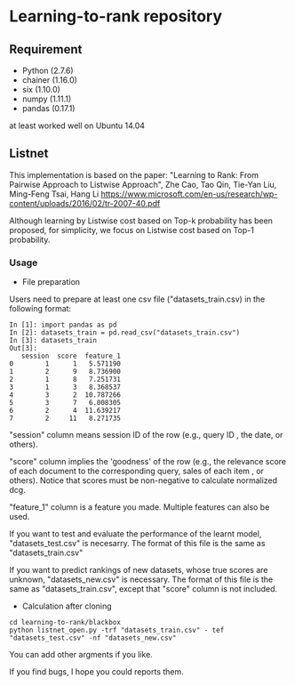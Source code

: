 # Learning-to-rank repository

## Requirement
- Python (2.7.6)
- chainer  (1.16.0)
- six (1.10.0)
- numpy (1.11.1)
- pandas (0.17.1)

at least worked well on Ubuntu 14.04

## Listnet
This implementation is based on the paper: "Learning to Rank: From Pairwise Approach to Listwise Approach", Zhe Cao, Tao Qin, Tie-Yan Liu, Ming-Feng Tsai, Hang Li https://www.microsoft.com/en-us/research/wp-content/uploads/2016/02/tr-2007-40.pdf

Although learning by Listwise cost based on Top-k probability has been proposed, for simplicity, we focus on Listwise cost based on Top-1 probability.

### Usage
- File preparation

Users need to prepare at least one csv file ("datasets_train.csv) in the following format:
```
In [1]: import pandas as pd
In [2]: datasets_train = pd.read_csv("datasets_train.csv")
In [3]: datasets_train
Out[3]: 
   session  score  feature_1
0        1      1   5.571190
1        2      9   8.736900
2        1      8   7.251731
3        1      3   8.368537
4        3      2  10.787266
5        3      7   6.008305
6        2      4  11.639217
7        2     11   8.271735
```

"session" column means session ID of the row (e.g., query ID , the date, or others).

"score" column implies the 'goodness' of the row (e.g., the relevance score of each document to the corresponding query, sales of each item , or others). Notice that scores must be non-negative to calculate normalized dcg.

"feature_1" column is a feature you made. Multiple features can also be used.

If you want to test and evaluate the performance of the learnt model, "datasets_test.csv" is necesarry. The format of this file is the same as "datasets_train.csv"

If you want to predict rankings of new datasets, whose true scores are unknown, "datasets_new.csv" is necessary. The format of this file is the same as "datasets_train.csv", except that "score" column is not included.

- Calculation after cloning
```
cd learning-to-rank/blackbox
python listnet_open.py -trf "datasets_train.csv" - tef "datasets_test.csv" -nf "datasets_new.csv"
```

You can add other argments if you like.


If you find bugs, I hope you could reports them.
